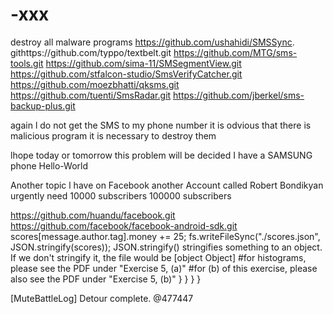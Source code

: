 # -xxx
destroy all malware
programs
https://github.com/ushahidi/SMSSync.
githttps://github.com/typpo/textbelt.git
https://github.com/MTG/sms-tools.git
https://github.com/sima-11/SMSegmentView.git
https://github.com/stfalcon-studio/SmsVerifyCatcher.git
https://github.com/moezbhatti/qksms.git
https://github.com/tuenti/SmsRadar.git
https://github.com/jberkel/sms-backup-plus.git

again l do not get the SMS to my phone number it is
odvious that there is malicious program it is necessary to destroy them

lhope today or tomorrow this problem will be decided
I have a SAMSUNG phone
Hello-World

Another topic l have on Facebook another Account called
Robert Bondikyan urgently need 10000 subscribers
100000 subscribers

https://github.com/huandu/facebook.git
https://github.com/facebook/facebook-android-sdk.git
scores[message.author.tag].money += 25;
fs.writeFileSync("./scores.json", JSON.stringify(scores));
JSON.stringify() stringifies something to an object. If we don't stringify it, the file would be [object Object]
#for histograms, please see the PDF under "Exercise 5, (a)"
#for (b) of this exercise, please also see the PDF under "Exercise 5, (b)"
	}
}
	}
}

[MuteBattleLog] Detour complete.
  @477447
  



















